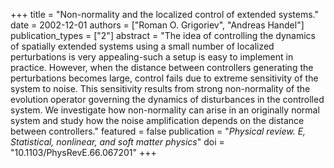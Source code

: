 +++
title = "Non-normality and the localized control of extended systems."
date = 2002-12-01
authors = ["Roman O. Grigoriev", "Andreas Handel"]
publication_types = ["2"]
abstract = "The idea of controlling the dynamics of spatially extended systems using a small  number of localized perturbations is very appealing-such a setup is easy to implement in practice. However, when the distance between controllers generating  the perturbations becomes large, control fails due to extreme sensitivity of the  system to noise. This sensitivity results from strong non-normality of the evolution operator governing the dynamics of disturbances in the controlled system. We investigate how non-normality can arise in an originally normal system and study how the noise amplification depends on the distance between controllers."
featured = false
publication = "*Physical review. E, Statistical, nonlinear, and soft matter physics*"
doi = "10.1103/PhysRevE.66.067201"
+++

